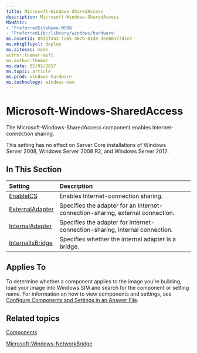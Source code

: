 ```yaml
---
title: Microsoft-Windows-SharedAccess
description: Microsoft-Windows-SharedAccess
MSHAttr:
- 'PreferredSiteName:MSDN'
- 'PreferredLib:/library/windows/hardware'
ms.assetid: 8531fd43-7a65-467b-81d8-3ee88a77d1e7
ms.mktglfcycl: deploy
ms.sitesec: msdn
author:themar-msft
ms.author:themar
ms.date: 05/02/2017
ms.topic: article
ms.prod: windows-hardware
ms.technology: windows-oem
---
```

# Microsoft-Windows-SharedAccess

The Microsoft-Windows-SharedAccess component enables Internet-connection sharing.

This setting has no effect on Server Core installations of Windows Server 2008, Windows Server 2008 R2, and Windows Server 2012.

## In This Section

| Setting                 | Description                                                                           |
|:------------------------|:--------------------------------------------------------------------------------------|
| [EnableICS](microsoft-windows-sharedaccess-enableics.md) | Enables Internet-connection sharing. |
| [ExternalAdapter](microsoft-windows-sharedaccess-externaladapter.md) | Specifies the adapter for an Internet-connection-sharing, external connection. |
| [InternalAdapter](microsoft-windows-sharedaccess-internaladapter.md) | Specifies the adapter for Internet-connection-sharing, internal connection. |
| [InternalIsBridge](microsoft-windows-sharedaccess-internalisbridge.md) | Specifies whether the internal adapter is a bridge. |

## Applies To

To determine whether a component applies to the image you’re building, load your image into Windows SIM and search for the component or setting name. For information on how to view components and settings, see [Configure Components and Settings in an Answer File](https://docs.microsoft.com/en-us/windows-hardware/customize/desktop/wsim/configure-components-and-settings-in-an-answer-file).

## Related topics

[Components](components-b-unattend.md)

[Microsoft-Windows-NetworkBridge](microsoft-windows-networkbridge.md)
